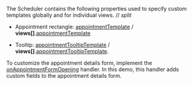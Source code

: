The Scheduler contains the following properties used to specify custom templates globally and for individual views.
// _split_

* Appointment rectangle: [appointmentTemplate](/Documentation/ApiReference/UI_Components/dxScheduler/Configuration/#appointmentTemplate) / **views[]**.[appointmentTemplate](/Documentation/ApiReference/UI_Components/dxScheduler/Configuration/views/#appointmentTemplate)

* Tooltip: [appointmentTooltipTemplate](/Documentation/ApiReference/UI_Components/dxScheduler/Configuration/#appointmentTooltipTemplate) / **views[]**.[appointmentTooltipTemplate](/Documentation/ApiReference/UI_Components/dxScheduler/Configuration/views/#appointmentTooltipTemplate).

To customize the appointment details form, implement the [onAppointmentFormOpening](/Documentation/ApiReference/UI_Components/dxScheduler/Configuration/#onAppointmentFormOpening) handler. In this demo, this handler adds custom fields to the appointment details form.
